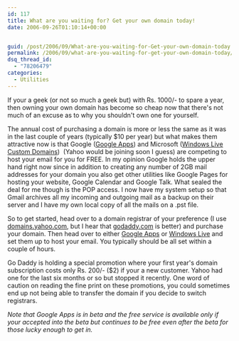 ```yaml
---
id: 117
title: What are you waiting for? Get your own domain today!
date: 2006-09-26T01:10:14+00:00


guid: /post/2006/09/What-are-you-waiting-for-Get-your-own-domain-today!.aspx
permalink: /2006/09/what-are-you-waiting-for-get-your-own-domain-today/
dsq_thread_id:
  - "78206479"
categories:
  - Utilities
---
```

<p>If your a geek (or not so much a geek but) with Rs. 1000/- to spare a year, then owning your own domain has become so cheap now that there's not much of an excuse as to why you shouldn't own one for yourself.</p><p>The annual cost of purchasing a domain is more or less the same as it was in the last couple of years (typically $10 per year) but what makes them attractive now is that Google (<A href="http://www.google.com/hosted">Google Apps</A>) and Microsoft (<A href="http://domains.live.com/">Windows Live Custom Domains</A>)&nbsp; (Yahoo would be joining soon I guess) are competing to host your email for you for FREE. In my opinion Google holds the upper hand right now since in addition to creating any number of 2GB mail addresses for your domain you also get other utilities like Google Pages for hosting your website, Google Calendar and Google Talk. What sealed the deal for me though is the POP access. I now have my system setup so that Gmail archives all my incoming and outgoing mail as a backup on their server and I have my own local copy of all the mails on a .pst file.</p><p>So to get started, head over to a domain registrar of your preference (I use <A href="http://domains.yahoo.com">domains.yahoo.com</A>, but I hear that <A href="http://godaddy.com">godaddy.com</A> is better) and purchase your domain. Then head over to either <A href="http://www.google.com/hosted">Google Apps</A> or <A href="http://domains.live.com/">Windows Live</A> and set them up to host your email. You typically should be all set within a couple of hours.</p><p>Go Daddy is holding a special promotion where your first year's domain subscription costs only Rs. 200/- ($2) if your a new customer. Yahoo had one for the last six months or so but stopped it recently. One word of caution on reading the fine print on these promotions, you could sometimes end up not being able to transfer the domain if you decide to switch registrars. </p><p><I>Note that Google Apps is in beta and the free service is available only if your accepted into the beta but continues to be free even after the beta for those lucky enough to get in.</I></p>